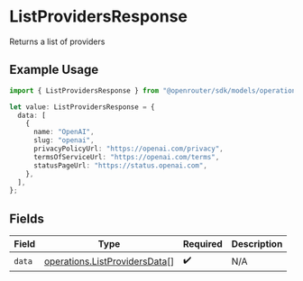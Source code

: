 # ListProvidersResponse

Returns a list of providers

## Example Usage

```typescript
import { ListProvidersResponse } from "@openrouter/sdk/models/operations";

let value: ListProvidersResponse = {
  data: [
    {
      name: "OpenAI",
      slug: "openai",
      privacyPolicyUrl: "https://openai.com/privacy",
      termsOfServiceUrl: "https://openai.com/terms",
      statusPageUrl: "https://status.openai.com",
    },
  ],
};
```

## Fields

| Field                                                                          | Type                                                                           | Required                                                                       | Description                                                                    |
| ------------------------------------------------------------------------------ | ------------------------------------------------------------------------------ | ------------------------------------------------------------------------------ | ------------------------------------------------------------------------------ |
| `data`                                                                         | [operations.ListProvidersData](../../models/operations/listprovidersdata.md)[] | :heavy_check_mark:                                                             | N/A                                                                            |